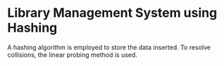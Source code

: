 # Library Management System using Hashing

A hashing algorithm is employed to store the data inserted.<be>
To resolve collisions, the linear probing method is used.
